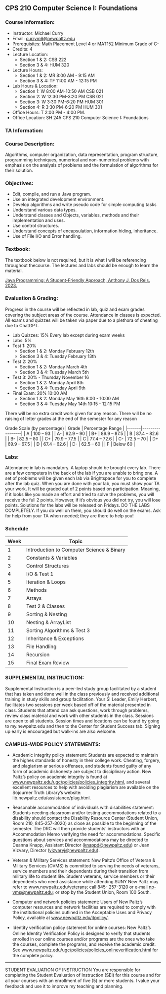 ## CPS 210 Computer Science I: Foundations

### Course Information:

- Instructor: Michael Curry
- Email: currym6@newpaltz.edu
- Prerequisites: Math Placement Level 4 or MAT152 Minimum Grade of C-
- Credits: 4
- Lecture Location:
  - Section 1 & 2: CSB 222
  - Section 3 & 4: HUM 320
- Lecture Hours:
  - Section 1 & 2: MR 8:00 AM - 9:15 AM
  - Section 3 & 4: TF 11:00 AM - 12:15 PM
- Lab Hours & Location:
  - Section 1: W 8:00 AM-10:50 AM CSB 021
  - Section 2: W 12:30 PM-3:20 PM CSB 021
  - Section 3: W 3:30 PM-6:20 PM HUM 301
  - Section 4: R 3:30 PM-6:20 PM HUM 301
- Office Hours: T 2:00 PM - 4:00 PM.
- Office Location: SH 245 CPS 210 Computer Science I: Foundations

### TA Information:

### Course Description:

Algorithms, computer organization, data representation, program structure, programming techniques, numerical and non-numerical problems with emphasis on the analysis of problems and the formulation of algorithms for their solution.

### Objectives:

- Edit, compile, and run a Java program.
- Use an integrated development environment.
- Develop algorithms and write pseudo code for simple computing tasks
- Understand various data types.
- Understand classes and Objects, variables, methods and their implementation and uses.
- Use control structures.
- Understand concepts of encapsulation, information hiding, inheritance.
- Use of File I/O and Error handling.

### Textbook:

The textbook below is not required, but it is what I will be referencing throughout thecourse. The lectures and labs should be enough to learn the material.

[Java Programming: A Student-Friendly Approach, Anthony J. Dos Reis. 2023.](https://a.co/d/9B4Pi7k)

### Evaluation & Grading:

Progress in the course will be reﬂected in lab, quiz and exam grades covering the
subject areas of the course. Attendance in classes is expected. All exams and
quizzes will be taken via paper due to a plethora of cheating due to ChatGPT.

- Lab Quizzes: 15% Every lab except during exam weeks
- Labs: 5%
- Test 1: 20%
  - Section 1 & 2: Monday February 12th
  - Section 3 & 4: Tuesday February 13th
- Test 2: 20%
  - Section 1 & 2: Monday March 4th
  - Section 3 & 4: Tuesday March 5th
- Test 3: 20% - Thursday November 16
  - Section 1 & 2: Monday April 8th
  - Section 3 & 4: Tuesday April 9th
- Final Exam: 20% 10:00 AM
  - Section 1 & 2: Monday May 16th 8:00 - 10:00 AM
  - Section 3 & 4: Tuesday May 14th 10:15 - 12:15 PM

There will be no extra credit work given for any reason.
There will be no raising of letter grades at the end of the semester for any reason

Grade Scale (by percentage)
| Grade | Percentage Range |
|-------|-----------------|
| A | 100 – 93 |
| A- | 92.9 – 90 |
| B+ | 89.9 – 87.5 |
| B | 87.4 – 82.6 |
| B- | 82.5 – 80 |
| C+ | 79.9 – 77.5 |
| C | 77.4 – 72.6 |
| C- | 72.5 – 70 |
| D+ | 69.9 – 67.5 |
| D | 67.4 – 62.6 |
| D- | 62.5 – 60 |
| F | Below 60 |

### Labs:

Attendance in lab is mandatory. A laptop should be brought every lab. There are a few computers in the back of the lab if you are unable to bring one. A set of problems will be given each lab via Brightspace for you to complete after the lab quiz. When you are done with your lab, you must show your TA your work. It will be graded out of 2 points based on participation. Meaning, if it looks like you made an eﬀort and tried to solve the problems, you will receive the full 2 points. However, if it’s obvious you did not try, you will lose points. Solutions for the labs will be released on Fridays. DO THE LABS COMPLETELY. If you do well on them, you should do well on the exams. Ask for help from your TA when needed; they are there to help you!

### Schedule

| Week | Topic                                     |
| ---- | ----------------------------------------- |
| 1    | Introduction to Computer Science & Binary |
| 2    | Constants & Variables                     |
| 3    | Control Structures                        |
| 4    | I/O & Test 1                              |
| 5    | Iteration & Loops                         |
| 6    | Methods                                   |
| 7    | Arrays                                    |
| 8    | Test 2 & Classes                          |
| 9    | Sorting & Nesting                         |
| 10   | Nesting & ArrayList                       |
| 11   | Sorting Algorithms & Test 3               |
| 12   | Inheritance & Exceptions                  |
| 13   | File Handling                             |
| 14   | Recursion                                 |
| 15   | Final Exam Review                         |

### SUPPLEMENTAL INSTRUCTION:

Supplemental Instruction is a peer-led study group facilitated by a student that has taken and done well in the class previously and received additional training in study skills and group facilitation. Your SI Leader, Emily Herbert, facilitates two sessions per week based oﬀ of the material presented in class. Students that attend can ask questions, work through problems, review class material and work with other students in the class. Sessions are open to all students. Session times and locations can be
found by going to my.newpaltz.edu and then to the Center for Student Success tab. Signing up early is encouraged but walk-ins are also welcome.

### CAMPUS-WIDE POLICY STATEMENTS:

- Academic integrity policy statement: Students are expected to maintain the highes standards of honesty in their college work. Cheating, forgery, and plagiarism ar serious oﬀenses, and students found guilty of any form of academic dishonesty are subject to disciplinary action. New Paltz’s policy on academic integrity is found at www.newpaltz.edu/ugc/policies/policies_integrity.html, and several excellent resources to help with avoiding plagiarism are available on the Sojourner Truth Library’s website: lib.newpaltz.edu/assistance/plag.html.

- Reasonable accommodation of individuals with disabilities statement: Students needing classroom and/or testing accommodations related to a disability should contact the Disability Resource Center (Student Union, Room 210, 845-257-3020) as close as possible to the beginning of the semester. The DRC will then provide students’ instructors with an Accommodation Memo verifying the need for accommodations. Speciﬁc questions about services and accommodations may be directed to Deanna Knapp, Assistant Director (knappd@newpaltz.edu) or Jean Vizvary, Director (vizvaryj@newpaltz.edu).

- Veteran & Military Services statement: New Paltz’s Oﬃce of Veteran & Military Services (OVMS) is committed to serving the needs of veterans, service members and their dependents during their transition from military life to student life. Student veterans, service members or their dependents who need assistance while attending SUNY New Paltz may refer to www.newpaltz.edu/veterans; call 845- 257-3120 or e-mail np-vms@newpaltz.edu; or stop by the Student Union, Room
  100 South.

- Computer and network policies statement: Users of New Paltz’s computer resources and network facilities are required to comply with the institutional policies outlined in the Acceptable Uses and Privacy Policy, available at www.newpaltz.edu/itpolicy/.

- Identity veriﬁcation policy statement for online courses: New Paltz’s Online Identity Veriﬁcation Policy is designed to verify that students enrolled in our online courses and/or programs are the ones who take the courses, complete the programs, and receive the academic credit. See www.newpaltz.edu/ugc/policies/policies_onlineveriﬁcation.html for the complete policy.

---

STUDENT EVALUATION OF INSTRUCTION
You are responsible for completing the Student Evaluation of Instruction (SEI) for this course and for all your courses with an enrollment of ﬁve (5) or more students. I value your feedback and use it to improve my teaching and planning.
